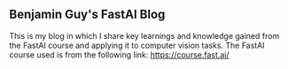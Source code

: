 ## Benjamin Guy's FastAI Blog

This is my blog in which I share key learnings and knowledge gained from the FastAI course and applying it to computer vision tasks. The FastAI course used is from the following link: https://course.fast.ai/
